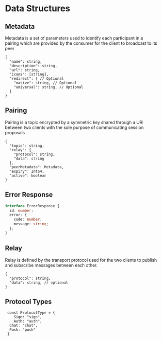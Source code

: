 # Data Structures

## Metadata

Metadata is a set of parameters used to identify each participant in a pairing which are provided by the consumer for the client to broadcast to its peer

```jsonc
{
  "name": string,
  "description": string,
  "url": string,
  "icons": [string],
  "redirect": { // Optional
    "native": string, // Optional
    "universal": string, // Optional
  }
}
```

## Pairing

Pairing is a topic encrypted by a symmetric key shared through a URI between two clients with the sole purpose of communicating session proposals

```jsonc
{
  "topic": string,
  "relay": {
    "protocol": string,
    "data": string
  },
  "peerMetadata": Metadata,
  "expiry": Int64,
  "active": boolean
}
```

## Error Response

```typescript
interface ErrorResponse {
  id: number;
  error: {
    code: number;
    message: string;
  };
}
```

## Relay

Relay is defined by the transport protocol used for the two clients to publish and subscribe messages between each other.

```jsonc
{
  "protocol": string,
  "data": string, // optional
}
```

## Protocol Types

```jsonc
 const ProtocolType = {
 	Sign: "sign",
 	Auth: "auth",
  Chat: "chat",
  Push: "push"
 }
```